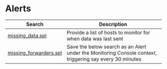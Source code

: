 # Alerts

| Search | Description |
| --- | --- |
| [missing_data.spl](missing_data.spl) | Provide a list of hosts to monitor for when data was last sent |
| [missing_forwarders.spl](missing_forwarders.spl) | Save the below search as an Alert under the Monitoring Console context, triggering say every 30 minutes |

